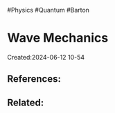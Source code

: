 #Physics #Quantum #Barton 
# Wave Mechanics
Created:2024-06-12 10-54



## References:

## Related:



